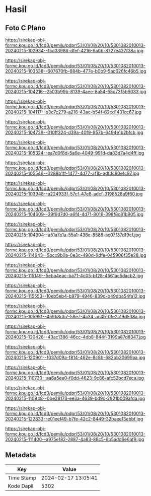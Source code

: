 # Hasil

## Foto C Plano

https://sirekap-obj-formc.kpu.go.id/fcd3/pemilu/pdpr/53/01/08/20/10/5301082010013-20240215-102934--f5d33986-dfef-4216-9a0b-8727e427f38a.jpg

https://sirekap-obj-formc.kpu.go.id/fcd3/pemilu/pdpr/53/01/08/20/10/5301082010013-20240215-103538--607670fb-684b-477e-b0b9-5ac626fc46b5.jpg

https://sirekap-obj-formc.kpu.go.id/fcd3/pemilu/pdpr/53/01/08/20/10/5301082010013-20240215-104216--2503b99b-8139-4aee-8a54-65d73f5b6033.jpg

https://sirekap-obj-formc.kpu.go.id/fcd3/pemilu/pdpr/53/01/08/20/10/5301082010013-20240215-104117--b3c7c279-a216-43ac-b54f-62cd1431cc67.jpg

https://sirekap-obj-formc.kpu.go.id/fcd3/pemilu/pdpr/53/01/08/20/10/5301082010013-20240215-104739--010ff324-d39a-40f9-957b-6494e1b2bfcb.jpg

https://sirekap-obj-formc.kpu.go.id/fcd3/pemilu/pdpr/53/01/08/20/10/5301082010013-20240215-105324--ea7d0f8d-5a6e-4049-991d-da83d7a4d4ff.jpg

https://sirekap-obj-formc.kpu.go.id/fcd3/pemilu/pdpr/53/01/08/20/10/5301082010013-20240215-105546--0288b1ff-1477-4d77-af1b-adfdc90e1c97.jpg

https://sirekap-obj-formc.kpu.go.id/fcd3/pemilu/pdpr/53/01/08/20/10/5301082010013-20240215-103948--a224933f-57cf-47e8-adcf-3198528a9f60.jpg

https://sirekap-obj-formc.kpu.go.id/fcd3/pemilu/pdpr/53/01/08/20/10/5301082010013-20240215-104609--39f9d7d0-a6f4-4d71-8016-398f8c81b905.jpg

https://sirekap-obj-formc.kpu.go.id/fcd3/pemilu/pdpr/53/01/08/20/10/5301082010013-20240215-104904--a51a7e1a-55a1-436e-8588-ac07f37df9ef.jpg

https://sirekap-obj-formc.kpu.go.id/fcd3/pemilu/pdpr/53/01/08/20/10/5301082010013-20240215-114643--5bcc9b0a-0e3c-490d-9dfe-045906f35e28.jpg

https://sirekap-obj-formc.kpu.go.id/fcd3/pemilu/pdpr/53/01/08/20/10/5301082010013-20240215-115149--5eba4eac-ba71-4c05-bf28-4561ac5dacb2.jpg

https://sirekap-obj-formc.kpu.go.id/fcd3/pemilu/pdpr/53/01/08/20/10/5301082010013-20240215-115553--10eb5eb4-b979-4946-839d-b49dba54fa12.jpg

https://sirekap-obj-formc.kpu.go.id/fcd3/pemilu/pdpr/53/01/08/20/10/5301082010013-20240215-105951--459b8db7-58e7-4a34-ac4b-0fe2a19d538a.jpg

https://sirekap-obj-formc.kpu.go.id/fcd3/pemilu/pdpr/53/01/08/20/10/5301082010013-20240215-120428--43ac1386-46cc-4db8-844f-3199a87d8347.jpg

https://sirekap-obj-formc.kpu.go.id/fcd3/pemilu/pdpr/53/01/08/20/10/5301082010013-20240215-120901--f037d09a-f814-462e-8c8b-682bb20699aa.jpg

https://sirekap-obj-formc.kpu.go.id/fcd3/pemilu/pdpr/53/01/08/20/10/5301082010013-20240215-110730--aa6a5ee0-f0dd-4623-9c86-afc52bcd7eca.jpg

https://sirekap-obj-formc.kpu.go.id/fcd3/pemilu/pdpr/53/01/08/20/10/5301082010013-20240215-110948--0be28173-ee3a-4639-bd9c-2921b009afda.jpg

https://sirekap-obj-formc.kpu.go.id/fcd3/pemilu/pdpr/53/01/08/20/10/5301082010013-20240215-122833--e01eef49-b7fe-42c2-8449-32baee13ebbf.jpg

https://sirekap-obj-formc.kpu.go.id/fcd3/pemilu/pdpr/53/01/08/20/10/5301082010013-20240215-111400--a975e182-2887-4a83-88c5-6b5add6e6af9.jpg


## Metadata

| Key        | Value               |
| ---------- | ------------------- |
| Time Stamp | 2024-02-17 13:05:41 |
| Kode Dapil | 5302                |



